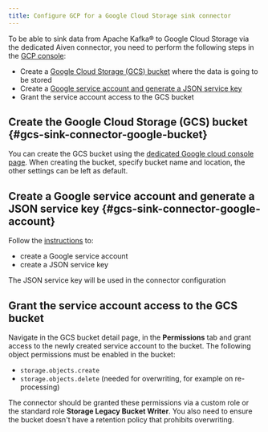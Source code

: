 ```yaml
---
title: Configure GCP for a Google Cloud Storage sink connector
---
```


To be able to sink data from Apache Kafka® to Google Cloud Storage via
the dedicated Aiven connector, you need to perform the following steps
in the [GCP console](https://console.cloud.google.com/):

-   Create a [Google Cloud Storage (GCS)
    bucket](https://console.cloud.google.com/storage/) where the data is
    going to be stored
-   Create a [Google service account and generate a JSON service
    key](https://cloud.google.com/docs/authentication/client-libraries)
-   Grant the service account access to the GCS bucket

## Create the Google Cloud Storage (GCS) bucket {#gcs-sink-connector-google-bucket}

You can create the GCS bucket using the [dedicated Google cloud console
page](https://console.cloud.google.com/storage/). When creating the
bucket, specify bucket name and location, the other settings can be left
as default.

## Create a Google service account and generate a JSON service key {#gcs-sink-connector-google-account}

Follow the
[instructions](https://cloud.google.com/docs/authentication/client-libraries)
to:

-   create a Google service account
-   create a JSON service key

The JSON service key will be used in the connector configuration

## Grant the service account access to the GCS bucket

Navigate in the GCS bucket detail page, in the **Permissions** tab and
grant access to the newly created service account to the bucket. The
following object permissions must be enabled in the bucket:

-   `storage.objects.create`
-   `storage.objects.delete` (needed for overwriting, for
    example on re-processing)

The connector should be granted these permissions via a custom role or
the standard role **Storage Legacy Bucket Writer**. You also need to
ensure the bucket doesn't have a retention policy that prohibits
overwriting.
